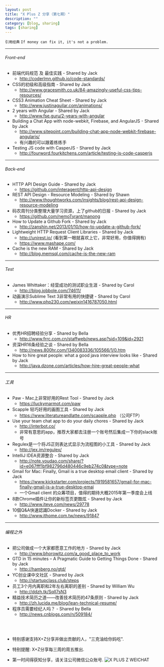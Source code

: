```yaml
---
layout: post
title: "X Plus Z 分享（第七期）"
description: ""
category: [blog, sharing]
tags: [sharing]
---
```

`引用经典`
`If money can fix it, it's not a problem.`

----

###### Front-end

* 前端代码规范 及 最佳实践 - Shared by Jack
    * <http://coderlmn.github.io/code-standards/>
* CSS的初级和高级指南 - Shared by Jack
    * <http://www.gracesmith.co.uk/84-amazingly-useful-css-tips-resources/>
* CSS3 Animation Cheat Sheet - Shared by Jack
    * <http://www.justinaguilar.com/animations/>
* 2 years with Angular - Shared by Jack
    * <http://www.fse.guru/2-years-with-angular>
* Building a Chat App with node-webkit, Firebase, and AngularJS - Shared by Jack
    * <http://www.sitepoint.com/building-chat-app-node-webkit-firebase-angularjs/>
    * 有兴趣的可以跟着练练手
* Testing JS code with CasperJS - Shared by Jack
    * <http://fourword.fourkitchens.com/article/testing-js-code-casperjs>

----

###### Back-end
* HTTP API Design Guide - Shared by Jack
    * <https://github.com/interagent/http-api-design>
* REST API Design - Resource Modeling - Shared by Shawn
    * <http://www.thoughtworks.com/insights/blog/rest-api-design-resource-modeling>
* 码农周刊分类整理大量学习资源，上了github的日报 - Shared by Jack
    * <https://github.com/nemoTyrant/manong>
* How to Update a Github Fork - Shared by Jack
    * <http://zanshin.net/2013/01/10/how-to-update-a-github-fork/>
* Lightweight HTTP Request Client Libraries - Shared by Jack
    * <http://unirest.io/> (看到第一眼就喜欢上它，非常好用，你值得拥有)
    * <https://www.mashape.com/>
* Cache is the new RAM - Shared by Jack
    * <http://blog.memsql.com/cache-is-the-new-ram>

----

###### Test
* James Whittaker：经营成功的测试职业生涯 - Shared by Carol
    * <http://blog.jobbole.com/74611/>
* 动画演示Sublime Text 3非常有用的快捷键 - Shared by Carol
    * <http://www.php230.com/weixin1416787050.html>

----

###### HR
* 优秀HR招聘经验分享 - Shared by Bella
    * <http://www.frrc.com.cn/staffweb/news.asp?sid=109&id=2921>
* 资深HR16条经验之谈 - Shared by Bella
    * <http://news.800hr.com/1340083336/105566/1/0.htm>
* How to hire great people: what a good java interview looks like - Shared by Jack
    * <http://java.dzone.com/articles/how-hire-great-people-what>

----

###### 工具
* Paw - Mac上非常好用的Rest Tool - Shared by Jack
    * <https://luckymarmot.com/paw>
* Scapple 轻巧好用的画图工具 - Shared by Jack
    * <https://www.literatureandlatte.com/scapple.php> （公司FTP）
* Use your team chat app to do your daily chores - Shared by Jack
    * <http://interbot.co/>
    * 非常有意思的app，推荐大家都去注册一个账号然后集成一下你的slack账号
* Regulex是一个将JS正则表达式显示为流程图的小工具 - Shared by Jack
    * <http://jex.im/regulex/>
* IntelliJ IDEA资源整合 - Shared by Jack
    * <http://note.youdao.com/share/?id=e067fff1bf982796d480446c9eb274c0&type=note>
* Gmail for Mac: Finally, Gmail is a true desktop email client - Shared by Jack
    * <https://www.kickstarter.com/projects/1919581657/gmail-for-mac-finally-gmail-is-a-true-desktop-emai>
    * 一个Gmail client 的众筹项目，值得的期待大概2015年第一季度会上线
* 8款Chrome插件让你的新标签页更酷炫  - Shared by Jack
    * <http://www.iteye.com/news/29778>
* 10個Q&A快速認識Docker - Shared by Jack
    * <http://www.ithome.com.tw/news/91847>

----

###### 编程之外
* 把公司做成一个大家都愿意工作的地方 - Shared by Jack
    * <http://www.bhorowitz.com/a_good_place_to_work>
* GTD in 15 minutes – A Pragmatic Guide to Getting Things Done - Shared by Jack
    * <http://hamberg.no/gtd/>
* YC创业课中文社区 - Shared by Jack
    * <http://startupclass.club/steps>
* 员工3个月内离职和2年左右离职的差别  - Shared by William Wu
    * <http://ddzh.tk/SqII7sN3>
* 精益技术简历之道——改善技术简历的47条原则 - Shared by Jack
    * <http://zh.lucida.me/blog/lean-technical-resume/>
* 程序员需要经纪人吗？ - Shared by Bella
    * <http://news.cnblogs.com/n/509184/>
<br />
<br />

* 特别感谢支持X+Z分享并做出贡献的人，"三克油给你妈吃".

* 特别提醒: X+Z分享每三周的周五推出.

* 第一时间得获知分享，请关注公司微信公众账号.
![X PLUS Z WEICHAT](https://s3-us-west-1.amazonaws.com/xplusz.com/x%2Bz_weichat.png)
